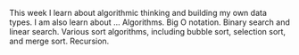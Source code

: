 This week I learn about algorithmic thinking and building my own data types. I am also learn about ...
Algorithms.
Big O notation.
Binary search and linear search.
Various sort algorithms, including bubble sort, selection sort, and merge sort.
Recursion.
